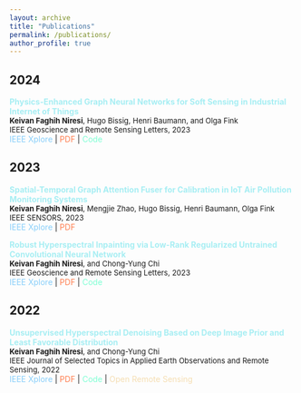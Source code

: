 ```yaml
---
layout: archive
title: "Publications"
permalink: /publications/
author_profile: true
---
```


<h2 class="year">2024</h2>

 <span style="font-size:14px"><a href="https://ieeexplore.ieee.org/document/10638707" style="color: #A7EEF3; text-decoration:none;" target="\_blank"><strong>Physics-Enhanced Graph Neural Networks for Soft Sensing in Industrial Internet of Things</strong> </a></span><br>
            <span style="font-size:13px"><strong>Keivan Faghih Niresi</strong><span style="font-weight:normal">, Hugo Bissig, Henri Baumann, and Olga Fink</span></span><br>
     <span style="font-weight:normal;font-size:13px">IEEE Geoscience and Remote Sensing Letters, 2023</span><br>
 <span style="font-weight:normal;font-size:14px"><i class="fa fa-file" style="color:LightSkyBlue"></i> <a href="https://ieeexplore.ieee.org/document/10638707" style="color: LightSkyBlue; text-decoration:none;" target="\_blank">IEEE Xplore</a> | <i class="fas fa-file-pdf" style="color:Coral"></i> <a href="https://arxiv.org/abs/2404.08061" style="color: Coral; text-decoration:none;" target="\_blank">PDF</a> | <i class="fab fa-github" style="color:Aquamarine"></i> <a href="https://github.com/EPFL-IMOS/PEGNN_SS/" style="color: Aquamarine; text-decoration:none;" target="\_blank">Code</a></span>


<h2 class="year">2023</h2>

 <span style="font-size:14px"><a href="https://ieeexplore.ieee.org/abstract/document/10325090" style="color: #A7EEF3; text-decoration:none;" target="\_blank"><strong>Spatial-Temporal Graph Attention Fuser for Calibration in IoT Air Pollution Monitoring Systems</strong> </a></span><br>
            <span style="font-size:13px"><strong>Keivan Faghih Niresi</strong><span style="font-weight:normal">, Mengjie Zhao, Hugo Bissig, Henri Baumann, Olga Fink</span></span><br>
     <span style="font-weight:normal;font-size:13px">IEEE SENSORS, 2023</span><br>
 <span style="font-weight:normal;font-size:14px"><i class="fa fa-file" style="color:LightSkyBlue"></i> <a href="https://ieeexplore.ieee.org/abstract/document/10325090" style="color: LightSkyBlue; text-decoration:none;" target="\_blank">IEEE Xplore</a> | <i class="fas fa-file-pdf" style="color:Coral"></i> <a href="https://arxiv.org/pdf/2309.04508" style="color: Coral; text-decoration:none;" target="\_blank">PDF</a></span>

 <span style="font-size:14px"><a href="https://ieeexplore.ieee.org/abstract/document/10032531" style="color: #A7EEF3; text-decoration:none;" target="\_blank"><strong>Robust Hyperspectral Inpainting via Low-Rank Regularized Untrained Convolutional Neural Network</strong> </a></span><br>
            <span style="font-size:13px"><strong>Keivan Faghih Niresi</strong><span style="font-weight:normal">, and Chong-Yung Chi</span></span><br>
     <span style="font-weight:normal;font-size:13px">IEEE Geoscience and Remote Sensing Letters, 2023</span><br>
 <span style="font-weight:normal;font-size:14px"><i class="fa fa-file" style="color:LightSkyBlue"></i> <a href="https://ieeexplore.ieee.org/abstract/document/10032531" style="color: LightSkyBlue; text-decoration:none;" target="\_blank">IEEE Xplore</a> | <i class="fas fa-file-pdf" style="color:Coral"></i> <a href="https://www.ee.nthu.edu.tw/cychi/publications/journal_articles2011/Robust_Hyperspectral_Inpainting_via_Low-Rank_Regularized_Untrained_Convolutional_Neural_Network.pdf" style="color: Coral; text-decoration:none;" target="\_blank">PDF</a> | <i class="fab fa-github" style="color:Aquamarine"></i> <a href="https://github.com/Keiv4n/R-DLRHyIn" style="color: Aquamarine; text-decoration:none;" target="\_blank">Code</a></span>



<h2 class="year">2022</h2>

 <span style="font-size:14px"><a href="https://ieeexplore.ieee.org/document/9813381" style="color: #A7EEF3; text-decoration:none;" target="\_blank"><strong>Unsupervised Hyperspectral Denoising Based on Deep Image Prior and Least Favorable Distribution</strong> </a></span><br>
            <span style="font-size:13px"><strong>Keivan Faghih Niresi</strong><span style="font-weight:normal">, and Chong-Yung Chi</span></span><br>
     <span style="font-weight:normal;font-size:13px">IEEE Journal of Selected Topics in Applied Earth Observations and Remote Sensing, 2022</span><br>
 <span style="font-weight:normal;font-size:14px"><i class="fa fa-file" style="color:LightSkyBlue"></i> <a href="https://ieeexplore.ieee.org/document/9813381" style="color: LightSkyBlue; text-decoration:none;" target="\_blank">IEEE Xplore</a> | <i class="fas fa-file-pdf" style="color:Coral"></i> <a href="https://ieeexplore.ieee.org/stamp/stamp.jsp?tp=&arnumber=9813381" style="color: Coral; text-decoration:none;" target="\_blank">PDF</a> | <i class="fab fa-github" style="color:Aquamarine"></i> <a href="https://github.com/Keiv4n/HLF-DIP" style="color: Aquamarine; text-decoration:none;" target="\_blank">Code</a> | <i class="fas fa-globe" style="color:Wheat"></i> <a href="https://openremotesensing.net/knowledgebase/unsupervised-hyperspectral-denoising-based-on-deep-image-prior-and-least-favorable-distribution/" style="color:Wheat; text-decoration:none;" target="\_blank">Open Remote Sensing</a></span>
